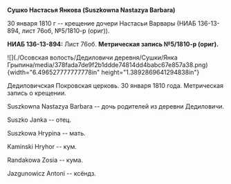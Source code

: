 **Сушко Настасья Янкова (Suszkowna Nastazya Barbara)**

30 января 1810 г -- крещение дочери Настасьи Варвары (НИАБ 136-13-894,
лист 76об, №5/1810-р (ориг)).

**НИАБ 136-13-894:** Лист 76об. **Метрическая запись №5/1810-р (ориг).**

![](./Осовская волость/Дедиловичи деревня/Сушки/Янка Грыпина/media/378fada7de9f2b1ddde74814dd4babc67e857a38.png){width="6.496527777777778in"
height="1.3892869641294838in"}

Дедиловичская Покровская церковь. 30 января 1810 года. Метрическая
запись о крещении.

Suszkowna Nastazya Barbara -- дочь родителей из деревни Дедиловичи.

Suszko Janka -- отец.

Suszkowa Hrypina -- мать.

Kaminski Hryhor -- кум.

Randakowa Zosia -- кума.

Jazgunowicz Antoni -- ксёндз.
